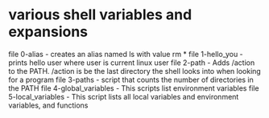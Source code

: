 # various shell variables and expansions
file 0-alias - creates an alias named ls with value rm *
file 1-hello_you - prints hello user where user is current linux user
file 2-path - Adds /action to the PATH. /action is be the last directory the shell looks into when looking for a program
file 3-paths -  script that counts the number of directories in the PATH
file 4-global_variables - This scripts list environment variables
file 5-local_variables - This script lists all local variables and environment variables, and functions
